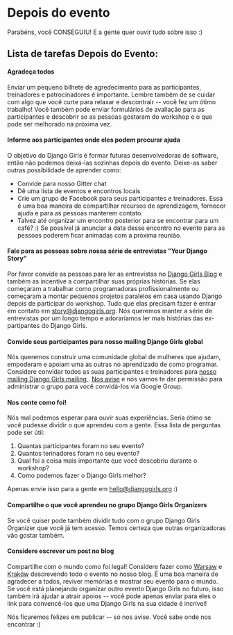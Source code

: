 # Depois do evento

Parabéns, você CONSEGUIU! E a gente quer ouvir tudo sobre isso :)

## Lista de tarefas Depois do Evento:

#### Agradeça todos

Enviar um pequeno bilhete de agredecimento para as participantes, treinadores e patrocinadores é importante. Lembre também de se cuidar com algo que você curte para relaxar e descontrair -- você fez um ótimo trabalho! Você também pode enviar formulários de avaliação para as participantes e descobrir se as pessoas gostaram do workshop e o que pode ser melhorado na próxima vez.

#### Informe aos participantes onde eles podem procurar ajuda

O objetivo do Django Girls é formar futuras desenvolvedoras de software, então não podemos deixá-las sozinhas depois do evento. Deixe-as saber outras possibilidade de aprender como:
- Convide para nosso Gitter chat
- Dê uma lista de eventos e encontros locais
- Crie um grupo de Facebook para seus participantes e treinadores. Essa é uma boa maneira de compartilhar recursos de aprendizagem, fornecer ajuda e para as pessoas manterem contato.
- Talvez até organizar um encontro posterior para se encontrar para um café? :) Se possível já anunciar a data desse encontro no evento para as pessoas poderem ficar animadas com a próxima reunião.

#### Fale para as pessoas sobre nossa série de entrevistas "Your Django Story"

Por favor convide as pessoas para ler as entrevistas no [Django Girls Blog](http://blog.djangogirls.org) e também as incentive a compartilhar suas próprias histórias. Se elas começaram a trabalhar como programadoras profissionalmente ou começaram a montar pequenos projetos paralelos em casa usando Django depois de participar do workshop. Tudo que elas precisam fazer é entrar em contato em story@djangogirls.org. Nós queremos manter a série de entrevistas por um longo tempo e adoraríamos ler mais histórias das ex-partipantes do Django Girls.

#### Convide seus participantes para nosso mailing Django Girls global

Nós queremos construir uma comunidade global de mulheres que ajudam, empoderam e apoiam uma as outras no aprendizado de como programar. Considere convidar todos as suas participantes e treinadores para [nosso mailing Django Girls mailing ](https://groups.google.com/forum/#!forum/django-girls). [Nos avise](mailto:hello@djangogirls.org) e nós vamos te dar permissão para administrar o grupo para você convidá-los via Google Group.

#### Nos conte como foi!

Nós mal podemos esperar para ouvir suas experiências. Seria ótimo se você pudesse dividir o que aprendeu com a gente. Essa lista de perguntas pode ser útil:

1. Quantas participantes foram no seu evento?
2. Quantos terinadores foram no seu evento?
3. Qual foi a coisa mais importante que você descobriu durante o workshop?
4. Como podemos fazer o Django Girls melhor?

Apenas envie isso para a gente em hello@djangogirls.org :)

#### Compartilhe o que você aprendeu no grupo Django Girls Organizers

Se você quiser pode também dividir tudo com o grupo Django Girls Organizer que você já tem acesso. Temos certeza que outras organizadoras vão gostar também.

#### Considere escrever um post no blog

Compartilhe com o mundo como foi legal! Considere fazer como [Warsaw](http://blog.djangogirls.org/post/103157984293/django-girls-warsaw-8th-november-2014) e [Kraków](http://blog.djangogirls.org/post/103486728303/django-girls-krakow-11th-november-2014)
descrevendo todo o evento no nosso blog. É uma boa maneira de agradecer a todos, reviver memórias e mostrar seu evento para o mundo. Se você está planejando organizar outro evento Django Girls no futuro, isso também irá ajudar a atrair apoios -- você pode apenas enviar para eles o link para convencê-los que uma Django Girls na sua cidade é incrível!

Nós ficaremos felizes em publicar -- só nos avise. Você sabe onde nos encontrar :)

